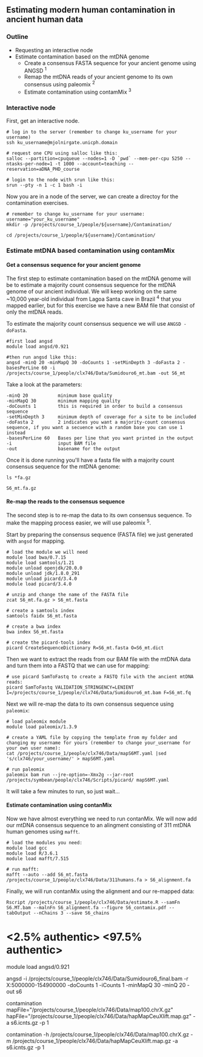 ## Estimating modern human contamination in ancient human data

### Outline

* Requesting an interactive node
* Estimate contamination based on the mtDNA genome
    + Create a consensus FASTA sequence for your ancient genome using ANGSD <sup>1</sup>
    + Remap the mtDNA reads of your ancient genome to its own consensus using paleomix <sup>2</sup> 
    + Estimate contamination using contamMix <sup>3</sup>

### Interactive node

First, get an interactive node. 

```{bash, eval = FALSE}
# log in to the server (remember to change ku_username for your username)
ssh ku_username@mjolnirgate.unicph.domain

# request one CPU using salloc like this:
salloc --partition=cpuqueue --nodes=1 -D `pwd` --mem-per-cpu 5250 --ntasks-per-node=1 -t 1000 --account=teaching --reservation=aDNA_PHD_course

# login to the node with srun like this:
srun --pty -n 1 -c 1 bash -i
```

Now you are in a node of the server, we can create a directoy for the contamination exercises. 

```{bash, eval = FALSE}
# remember to change ku_username for your username:
username="your_ku_username"
mkdir -p /projects/course_1/people/${username}/Contamination/

cd /projects/course_1/people/${username}/Contamination/
```

### Estimate mtDNA based contamination using contamMix

#### Get a consensus sequence for your ancient genome

The first step to estimate contamination based on the mtDNA genome will be to estimate a majority count consensus sequence for the mtDNA genome of our ancient individual. We will keep working on the same ~10,000 year-old individual from Lagoa Santa cave in Brazil <sup>4</sup> that you mapped earlier, but for this exercise we have a new BAM file that consist of only the mtDNA reads. 

To estimate the majority count consensus sequence we will use `ANGSD -doFasta`.
```{bash, eval=FALSE}
#first load angsd
module load angsd/0.921

#then run angsd like this:
angsd -minQ 20 -minMapQ 30 -doCounts 1 -setMinDepth 3 -doFasta 2 -basesPerLine 60 -i /projects/course_1/people/clx746/Data/Sumidouro6_mt.bam -out S6_mt
```

Take a look at the parameters:
```
-minQ 20           minimum base quality
-minMapQ 30        minimum mapping quality
-doCounts 1        this is required in order to build a consensus sequence
-setMinDepth 3     minimum depth of coverage for a site to be included
-doFasta 2         2 indicates you want a majority-count consensus sequence, if you want a secuence with a random base you can use 1 instead
-basesPerLine 60   Bases per line that you want printed in the output
-i                 input BAM file
-out               basename for the output
```

Once it is done running you'll have a fasta file with a majority count consensus sequence for the mtDNA genome: 
```{bash, eval=FALSE}
ls *fa.gz
```
```
S6_mt.fa.gz
```

#### Re-map the reads to the consensus sequence

The second step is to re-map the data to its own consensus sequence. To make the mapping process easier, we will use paleomix <sup>5</sup>. 

Start by preparing the consensus sequence (FASTA file) we just generated with `angsd` for mapping. 
```{bash, eval=FALSE}
# load the module we will need
module load bwa/0.7.15
module load samtools/1.21
module unload openjdk/20.0.0 
module unload jdk/1.8.0_291 
module unload picard/3.4.0
module load picard/3.4.0

# unzip and change the name of the FASTA file
zcat S6_mt.fa.gz > S6_mt.fasta

# create a samtools index
samtools faidx S6_mt.fasta

# create a bwa index
bwa index S6_mt.fasta

# create the picard-tools index
picard CreateSequenceDictionary R=S6_mt.fasta O=S6_mt.dict
```

Then we want to extract the reads from our BAM file with the mtDNA data and turn them into a FASTQ that we can use for mapping:
```{bash, eval=FALSE}
# use picard SamToFastq to create a FASTQ file with the ancient mtDNA reads:
picard SamToFastq VALIDATION_STRINGENCY=LENIENT I=/projects/course_1/people/clx746/Data/Sumidouro6_mt.bam F=S6_mt.fq
```

Next we will re-map the data to its own consensus sequence using `paleomix`:
```{bash, eval=FALSE}
# load paleomix module
module load paleomix/1.3.9

# create a YAML file by copying the template from my folder and changing my username for yours (remember to change your_username for your own user name): 
cat /projects/course_1/people/clx746/Data/mapS6MT.yaml |sed 's/clx746/your_username/' > mapS6MT.yaml 

# run paleomix 
paleomix bam run --jre-option=-Xmx2g --jar-root /projects/symbean/people/clx746/Scripts/picard/ mapS6MT.yaml
```
It will take a few minutes to run, so just wait...


#### Estimate contamination using contanMix

Now we have almost everything we need to run contanMix. We will now add our mtDNA consensus sequence to an alingment consisting of 311 mtDNA human genomes using `mafft`.

```{bash, eval=FALSE}
# load the modules you need:
module load gcc
module load R/3.6.1 
module load mafft/7.515

# run mafft:
mafft --auto --add S6_mt.fasta /projects/course_1/people/clx746/Data/311humans.fa > S6_alignment.fa
```

Finally, we will run contanMix using the alignment and our re-mapped data:
```{bash, eval=FALSE}
Rscript /projects/course_1/people/clx746/Data/estimate.R --samFn S6.MT.bam --malnFn S6_alignment.fa --figure S6_contamix.pdf --tabOutput --nChains 3 --save S6_chains
```


#  <inferred-error-rate> <MAP-authentic> <2.5% authentic> <97.5% authentic> <gelman diagnostic> <gelman diag upper bound>


module load angsd/0.921

angsd -i /projects/course_1/people/clx746/Data/Sumidouro6_final.bam -r X:5000000-154900000 -doCounts 1  -iCounts 1 -minMapQ 30 -minQ 20 -out s6

contamination mapFile="/projects/course_1/people/clx746/Data/map100.chrX.gz" hapFile="/projects/course_1/people/clx746/Data/hapMapCeuXlift.map.gz" -a s6.icnts.gz -p 1

contamination -h /projects/course_1/people/clx746/Data/map100.chrX.gz -m /projects/course_1/people/clx746/Data/hapMapCeuXlift.map.gz -a s6.icnts.gz -p 1














